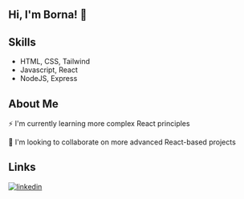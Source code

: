 
## Hi, I'm Borna! 👋

##  Skills
- HTML, CSS, Tailwind 
- Javascript, React
- NodeJS, Express

## About Me
:zap: I'm currently learning more complex React principles

:stars: I'm looking to collaborate on more advanced React-based projects

## Links
[![linkedin](https://img.shields.io/badge/linkedin-0A66C2?style=for-the-badge&logo=linkedin&logoColor=white)](https://www.linkedin.com/in/bbukulin/)


